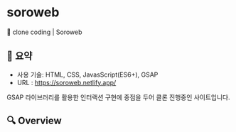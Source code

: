 # soroweb
🎨 clone coding | Soroweb
 
## 📍 요약
- 사용 기술: HTML, CSS, JavasScript(ES6+), GSAP
- URL : https://soroweb.netlify.app/
  
GSAP 라이브러리를 활용한 인터랙션 구현에 중점을 두어 클론 진행중인 사이트입니다.


## 🔍 Overview
